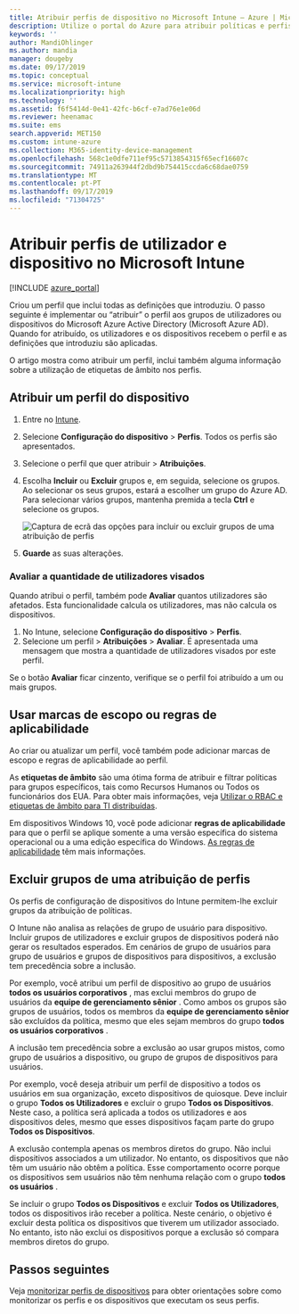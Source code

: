 ```yaml
---
title: Atribuir perfis de dispositivo no Microsoft Intune – Azure | Microsoft Docs
description: Utilize o portal do Azure para atribuir políticas e perfis de dispositivo a utilizadores e dispositivos. Saiba como excluir grupos de uma atribuição de perfis no Microsoft Intune.
keywords: ''
author: MandiOhlinger
ms.author: mandia
manager: dougeby
ms.date: 09/17/2019
ms.topic: conceptual
ms.service: microsoft-intune
ms.localizationpriority: high
ms.technology: ''
ms.assetid: f6f5414d-0e41-42fc-b6cf-e7ad76e1e06d
ms.reviewer: heenamac
ms.suite: ems
search.appverid: MET150
ms.custom: intune-azure
ms.collection: M365-identity-device-management
ms.openlocfilehash: 568c1e0dfe711ef95c5713854315f65ecf16607c
ms.sourcegitcommit: 74911a263944f2dbd9b754415ccda6c68dae0759
ms.translationtype: MT
ms.contentlocale: pt-PT
ms.lasthandoff: 09/17/2019
ms.locfileid: "71304725"
---
```

# <a name="assign-user-and-device-profiles-in-microsoft-intune"></a>Atribuir perfis de utilizador e dispositivo no Microsoft Intune

[!INCLUDE [azure_portal](./includes/azure_portal.md)]

Criou um perfil que inclui todas as definições que introduziu. O passo seguinte é implementar ou “atribuir” o perfil aos grupos de utilizadores ou dispositivos do Microsoft Azure Active Directory (Microsoft Azure AD). Quando for atribuído, os utilizadores e os dispositivos recebem o perfil e as definições que introduziu são aplicadas.

O artigo mostra como atribuir um perfil, inclui também alguma informação sobre a utilização de etiquetas de âmbito nos perfis.

## <a name="assign-a-device-profile"></a>Atribuir um perfil do dispositivo

1. Entre no [Intune](https://go.microsoft.com/fwlink/?linkid=2090973).
2. Selecione **Configuração do dispositivo** > **Perfis**. Todos os perfis são apresentados.
3. Selecione o perfil que quer atribuir > **Atribuições**.
4. Escolha **Incluir** ou **Excluir** grupos e, em seguida, selecione os grupos. Ao selecionar os seus grupos, estará a escolher um grupo do Azure AD. Para selecionar vários grupos, mantenha premida a tecla **Ctrl** e selecione os grupos.

    ![Captura de ecrã das opções para incluir ou excluir grupos de uma atribuição de perfis](./media/group-include-exclude.png)

5. **Guarde** as suas alterações.

### <a name="evaluate-how-many-users-are-targeted"></a>Avaliar a quantidade de utilizadores visados

Quando atribui o perfil, também pode **Avaliar** quantos utilizadores são afetados. Esta funcionalidade calcula os utilizadores, mas não calcula os dispositivos.

1. No Intune, selecione **Configuração do dispositivo** > **Perfis**.
2. Selecione um perfil > **Atribuições** > **Avaliar**. É apresentada uma mensagem que mostra a quantidade de utilizadores visados por este perfil.

Se o botão **Avaliar** ficar cinzento, verifique se o perfil foi atribuído a um ou mais grupos.

## <a name="use-scope-tags-or-applicability-rules"></a>Usar marcas de escopo ou regras de aplicabilidade

Ao criar ou atualizar um perfil, você também pode adicionar marcas de escopo e regras de aplicabilidade ao perfil.

As **etiquetas de âmbito** são uma ótima forma de atribuir e filtrar políticas para grupos específicos, tais como Recursos Humanos ou Todos os funcionários dos EUA. Para obter mais informações, veja [Utilizar o RBAC e etiquetas de âmbito para TI distribuídas](scope-tags.md).

Em dispositivos Windows 10, você pode adicionar **regras de aplicabilidade** para que o perfil se aplique somente a uma versão específica do sistema operacional ou a uma edição específica do Windows. [As regras de aplicabilidade](device-profile-create.md#applicability-rules) têm mais informações.

## <a name="exclude-groups-from-a-profile-assignment"></a>Excluir grupos de uma atribuição de perfis

Os perfis de configuração de dispositivos do Intune permitem-lhe excluir grupos da atribuição de políticas.

O Intune não analisa as relações de grupo de usuário para dispositivo. Incluir grupos de utilizadores e excluir grupos de dispositivos poderá não gerar os resultados esperados. Em cenários de grupo de usuários para grupo de usuários e grupos de dispositivos para dispositivos, a exclusão tem precedência sobre a inclusão.

Por exemplo, você atribui um perfil de dispositivo ao grupo de usuários **todos os usuários corporativos** , mas exclui membros do grupo de usuários da **equipe de gerenciamento sênior** . Como ambos os grupos são grupos de usuários, todos os membros da **equipe de gerenciamento sênior** são excluídos da política, mesmo que eles sejam membros do grupo **todos os usuários corporativos** .

A inclusão tem precedência sobre a exclusão ao usar grupos mistos, como grupo de usuários a dispositivo, ou grupo de grupos de dispositivos para usuários.

Por exemplo, você deseja atribuir um perfil de dispositivo a todos os usuários em sua organização, exceto dispositivos de quiosque. Deve incluir o grupo **Todos os Utilizadores** e excluir o grupo **Todos os Dispositivos**. Neste caso, a política será aplicada a todos os utilizadores e aos dispositivos deles, mesmo que esses dispositivos façam parte do grupo **Todos os Dispositivos**.

A exclusão contempla apenas os membros diretos do grupo. Não inclui dispositivos associados a um utilizador. No entanto, os dispositivos que não têm um usuário não obtêm a política. Esse comportamento ocorre porque os dispositivos sem usuários não têm nenhuma relação com o grupo **todos os usuários** .

Se incluir o grupo **Todos os Dispositivos** e excluir **Todos os Utilizadores**, todos os dispositivos irão receber a política. Neste cenário, o objetivo é excluir desta política os dispositivos que tiverem um utilizador associado. No entanto, isto não exclui os dispositivos porque a exclusão só compara membros diretos do grupo.

## <a name="next-steps"></a>Passos seguintes

Veja [monitorizar perfis de dispositivos](device-profile-monitor.md) para obter orientações sobre como monitorizar os perfis e os dispositivos que executam os seus perfis.
